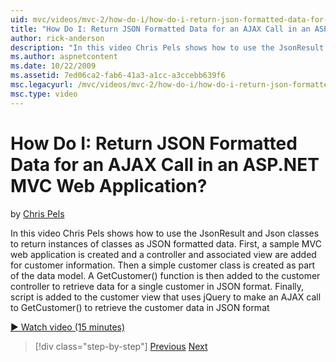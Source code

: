 ```yaml
---
uid: mvc/videos/mvc-2/how-do-i/how-do-i-return-json-formatted-data-for-an-ajax-call-in-an-aspnet-mvc-web-application
title: "How Do I: Return JSON Formatted Data for an AJAX Call in an ASP.NET MVC Web Application? | Microsoft Docs"
author: rick-anderson
description: "In this video Chris Pels shows how to use the JsonResult and Json classes to return instances of classes as JSON formatted data. First, a sample MVC web appl..."
ms.author: aspnetcontent
ms.date: 10/22/2009
ms.assetid: 7ed06ca2-fab6-41a3-a1cc-a3ccebb639f6
msc.legacyurl: /mvc/videos/mvc-2/how-do-i/how-do-i-return-json-formatted-data-for-an-ajax-call-in-an-aspnet-mvc-web-application
msc.type: video
---
```

How Do I: Return JSON Formatted Data for an AJAX Call in an ASP.NET MVC Web Application?
====================
by [Chris Pels](https://twitter.com/chrispels)

In this video Chris Pels shows how to use the JsonResult and Json classes to return instances of classes as JSON formatted data. First, a sample MVC web application is created and a controller and associated view are added for customer information. Then a simple customer class is created as part of the data model. A GetCustomer() function is then added to the customer controller to retrieve data for a single customer in JSON format. Finally, script is added to the customer view that uses jQuery to make an AJAX call to GetCustomer() to retrieve the customer data in JSON format

[&#9654; Watch video (15 minutes)](https://channel9.msdn.com/Blogs/ASP-NET-Site-Videos/how-do-i-return-json-formatted-data-for-an-ajax-call-in-an-aspnet-mvc-web-application)

> [!div class="step-by-step"]
> [Previous](aspnet-mvc-how-10-minute-technical-video-for-developers.md)
> [Next](how-do-i-work-with-data-in-aspnet-mvc-partial-views.md)
